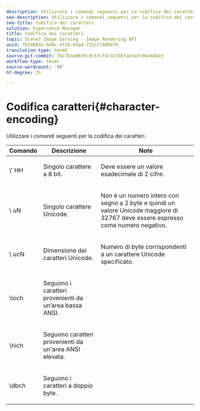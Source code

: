 ```yaml
---
description: Utilizzare i comandi seguenti per la codifica dei caratteri.
seo-description: Utilizzare i comandi seguenti per la codifica dei caratteri.
seo-title: Codifica dei caratteri
solution: Experience Manager
title: Codifica dei caratteri
topic: Scene7 Image Serving - Image Rendering API
uuid: 7b19b831-b40c-4f26-83a4-732c578dbbf0
translation-type: tm+mt
source-git-commit: 7bc7b3a86fbcdc57cfdc31745fae3afc06e44b15
workflow-type: tm+mt
source-wordcount: '95'
ht-degree: 2%

---
```



# Codifica caratteri{#character-encoding}

Utilizzare i comandi seguenti per la codifica dei caratteri.

<table id="table_EB0C1B674BEA4A37964FB4BF559E0005"> 
 <thead> 
  <tr> 
   <th class="entry"> Comando </th> 
   <th class="entry"> Descrizione </th> 
   <th class="entry"> Note </th> 
  </tr> 
 </thead>
 <tbody> 
  <tr> 
   <td> <span class="codeph">\'<span class="varname"> HH</span></span> </td> 
   <td> <p>Singolo carattere a 8 bit. </p> </td> 
   <td> <p><span class="varname"> </span> Deve essere un valore esadecimale di 2 cifre. </p> </td> 
  </tr> 
  <tr> 
   <td> <span class="codeph">\<span class="varname"> uN</span></span> </td> 
   <td> <p>Singolo carattere Unicode. </p> </td> 
   <td> <p><span class="varname"> Non </span> è un numero intero con segno a 2 byte e quindi un valore Unicode maggiore di 32767 deve essere espresso come numero negativo. </p> </td> 
  </tr> 
  <tr> 
   <td> <span class="codeph">\<span class="varname"> ucN</span></span> </td> 
   <td> <p>Dimensione dei caratteri Unicode. </p> </td> 
   <td> <p>Numero di byte corrispondenti a un carattere Unicode specificato. </p> </td> 
  </tr> 
  <tr> 
   <td> <span class="codeph"> \loch  </span> </td> 
   <td> <p>Seguono i caratteri provenienti da un’area bassa ANSI. </p> </td> 
   <td> <p> </p> </td> 
  </tr> 
  <tr> 
   <td> <span class="codeph"> \hich  </span> </td> 
   <td> <p>Seguono caratteri provenienti da un'area ANSI elevata. </p> </td> 
   <td> <p> </p> </td> 
  </tr> 
  <tr> 
   <td> <span class="codeph"> \dbch  </span> </td> 
   <td> <p>Seguono i caratteri a doppio byte. </p> </td> 
   <td> <p> </p> </td> 
  </tr> 
 </tbody> 
</table>

